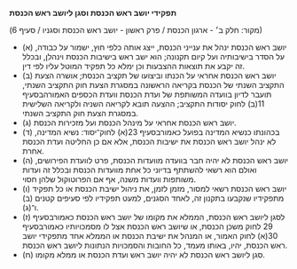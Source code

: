 **תפקידי יושב ראש הכנסת וסגן ליושב ראש הכנסת**

(מקור: חלק ב׳ - ארגון הכנסת / פרק ראשון - יושב ראש הכנסת וסגניו / סעיף 6)
 * (א) יושב ראש הכנסת ינהל את ענייני הכנסת, ייצג אותה כלפי חוץ, ישמור על כבודה, על הסדר בישיבותיה ועל קיום תקנונה; הוא ישב ראש בישיבות הכנסת וינהלן, ובכלל זה יקבע את תוצאות ההצבעות וכן ימלא כל תפקיד המוטל עליו לפי דין.
 * (ב) יושב ראש הכנסת אחראי על הכנתו וביצועו של תקציב הכנסת; אושרה הצעת התקציב השנתי של הכנסת בקריאה הראשונה במסגרת הצעת חוק התקציב השנתי, תועבר לדיון בוועדה המשותפת של ועדת הכנסת וועדת הכספים האמורהבסעיף 11(ב) לחוק יסודות התקציב; ההצעה תובא לקריאה השניה ולקריאה השלישית במסגרת הצעת חוק התקציב השנתי.
 * (ג) יושב ראש הכנסת אחראי על מינהל הכנסת ועל מזכירות הכנסת.
 * (ד) בכהונתו כנשיא המדינה בפועל כאמורבסעיף 23(א) לחוק־יסוד: נשיא המדינה, לא ינהל יושב ראש הכנסת את ישיבות הכנסת, אלא אם כן החליטה ועדת הכנסת אחרת.
 * (ה) יושב ראש הכנסת לא יהיה חבר בוועדה מוועדות הכנסת, פרט לוועדת הפירושים, ואולם הוא רשאי להשתתף בדיוני כל אחת מוועדות הכנסת ובכלל זה ועדות משותפות וועדות משנה, אף אם הפרוטוקול שלהן חסוי.
 * (ו) יושב ראש הכנסת רשאי למסור, מזמן לזמן, את ניהול ישיבת הכנסת או כל תפקיד מתפקידיו שנקבעו בתקנון זה, לאחד הסגנים, למעט תפקידיו לפי סעיפים קטנים (ב) ו־(ג).
 * (ז) לסגן ליושב ראש הכנסת, הממלא את מקומו של יושב ראש הכנסת כאמורבסעיף 29 לחוק משכן הכנסת, או שיושב ראש הכנסת אצל לו מסמכויותיו כאמורבסעיף 30(א) לחוק האמור, או המנהל את ישיבת הכנסת או הממלא אחד מתפקידי יושב ראש הכנסת, יהיו, באותו מעמד, כל החובות והסמכויות הנתונות ליושב ראש הכנסת.
 * (ח) סגן ליושב ראש הכנסת לא יהיה יושב ראש ועדת הכנסת או ממלא מקומו.